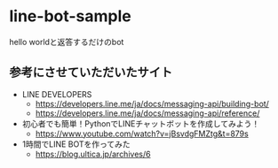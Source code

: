 # line-bot-sample
hello worldと返答するだけのbot

## 参考にさせていただいたサイト
- LINE DEVELOPERS
  - https://developers.line.me/ja/docs/messaging-api/building-bot/
  - https://developers.line.me/ja/docs/messaging-api/reference/
- 初心者でも簡単！PythonでLINEチャットボットを作成してみよう！
  - https://www.youtube.com/watch?v=jBsvdgFMZtg&t=879s
- 1時間でLINE BOTを作ってみた
  - https://blog.ultica.jp/archives/6
